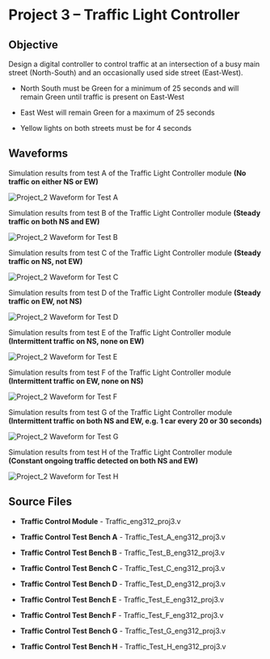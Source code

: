 # Project 3 – Traffic Light Controller

## Objective

Design a digital controller to control traffic at an intersection of a busy main street (North-South) and an occasionally used side street (East-West).

- North South must be Green for a minimum of 25 seconds and will remain Green until traffic is present on East-West

- East West will remain Green for a maximum of 25 seconds

- Yellow lights on both streets must be for 4 seconds


## Waveforms

Simulation results from test A of the Traffic Light Controller module **(No traffic on either NS or EW)**

![Project_2 Waveform for Test A]()


Simulation results from test B of the Traffic Light Controller module **(Steady traffic on both NS and EW)**

![Project_2 Waveform for Test B]()


Simulation results from test C of the Traffic Light Controller module **(Steady traffic on NS, not EW)**

![Project_2 Waveform for Test C]()


Simulation results from test D of the Traffic Light Controller module **(Steady traffic on EW, not NS)**

![Project_2 Waveform for Test D]()


Simulation results from test E of the Traffic Light Controller module **(Intermittent traffic on NS, none on EW)**

![Project_2 Waveform for Test E]()


Simulation results from test F of the Traffic Light Controller module **(Intermittent traffic on EW, none on NS)**

![Project_2 Waveform for Test F]()


Simulation results from test G of the Traffic Light Controller module **(Intermittent traffic on both NS and EW, e.g. 1 car every 20 or 30 seconds)**

![Project_2 Waveform for Test G]()


Simulation results from test H of the Traffic Light Controller module **(Constant ongoing traffic detected on both NS and EW)**

![Project_2 Waveform for Test H]()

## Source Files

- **Traffic Control Module** - Traffic_eng312_proj3.v

- **Traffic Control Test Bench A** - Traffic_Test_A_eng312_proj3.v

- **Traffic Control Test Bench B** - Traffic_Test_B_eng312_proj3.v

- **Traffic Control Test Bench C** - Traffic_Test_C_eng312_proj3.v
	
- **Traffic Control Test Bench D** - Traffic_Test_D_eng312_proj3.v

- **Traffic Control Test Bench E** - Traffic_Test_E_eng312_proj3.v

- **Traffic Control Test Bench F** - Traffic_Test_F_eng312_proj3.v

- **Traffic Control Test Bench G** - Traffic_Test_G_eng312_proj3.v

- **Traffic Control Test Bench H** - Traffic_Test_H_eng312_proj3.v

